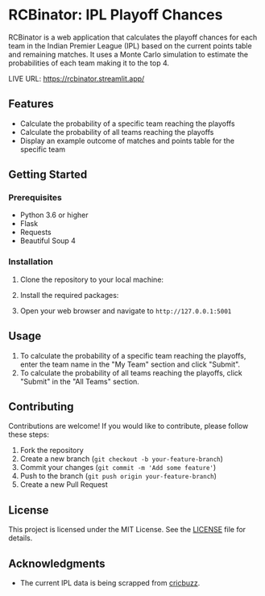 # RCBinator: IPL Playoff Chances

RCBinator is a web application that calculates the playoff chances for each team in the Indian Premier League (IPL) based on the current points table and remaining matches. It uses a Monte Carlo simulation to estimate the probabilities of each team making it to the top 4.

LIVE URL: https://rcbinator.streamlit.app/
## Features

- Calculate the probability of a specific team reaching the playoffs
- Calculate the probability of all teams reaching the playoffs
- Display an example outcome of matches and points table for the specific team

## Getting Started

### Prerequisites

- Python 3.6 or higher
- Flask
- Requests
- Beautiful Soup 4

### Installation

1. Clone the repository to your local machine:

2. Install the required packages:

4. Open your web browser and navigate to `http://127.0.0.1:5001`

## Usage

1. To calculate the probability of a specific team reaching the playoffs, enter the team name in the "My Team" section and click "Submit".
2. To calculate the probability of all teams reaching the playoffs, click "Submit" in the "All Teams" section.

## Contributing

Contributions are welcome! If you would like to contribute, please follow these steps:

1. Fork the repository
2. Create a new branch (`git checkout -b your-feature-branch`)
3. Commit your changes (`git commit -m 'Add some feature'`)
4. Push to the branch (`git push origin your-feature-branch`)
5. Create a new Pull Request

## License

This project is licensed under the MIT License. See the [LICENSE](LICENSE) file for details.

## Acknowledgments

- The current IPL data is being scrapped from [cricbuzz](https://www.cricbuzz.com/).

